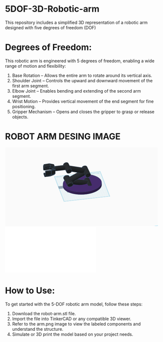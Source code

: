 # 5DOF-3D-Robotic-arm
This repository includes a simplified 3D representation of a robotic arm designed with five degrees of freedom (DOF)

# Degrees of Freedom:
This robotic arm is engineered with 5 degrees of freedom, enabling a wide range of motion and flexibility:
 1. Base Rotation – Allows the entire arm to rotate around its vertical axis.
 2. Shoulder Joint – Controls the upward and downward movement of the first arm segment.
 3. Elbow Joint – Enables bending and extending of the second arm segment.
 4. Wrist Motion – Provides vertical movement of the end segment for fine positioning.
 5. Gripper Mechanism – Opens and closes the gripper to grasp or release objects.

# ROBOT ARM DESING IMAGE
![arm](arm.png)
![robot-arm](robot-arm.stl)

 # How to Use:
To get started with the 5-DOF robotic arm model, follow these steps:
 1. Download the robot-arm.stl file.
 2. Import the file into TinkerCAD or any compatible 3D viewer.
 3. Refer to the arm.png image to view the labeled components and understand the structure.
 4. Simulate or 3D print the model based on your project needs.
